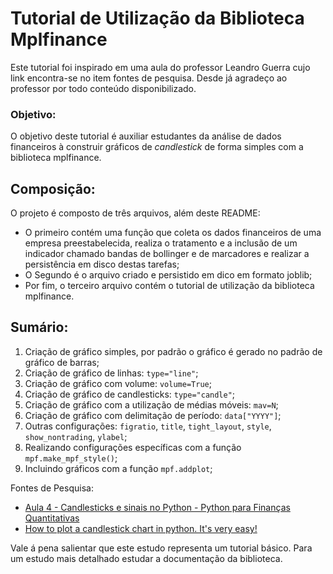 # **Tutorial de Utilização da Biblioteca Mplfinance**

Este tutorial foi inspirado em uma aula do professor Leandro Guerra cujo link encontra-se no item fontes de pesquisa. Desde já agradeço ao professor por todo conteúdo disponibilizado.

### **Objetivo:**
O objetivo deste tutorial é auxiliar estudantes da análise de dados financeiros à construir gráficos de *candlestick* de forma simples com a biblioteca mplfinance.

## **Composição:**
O projeto é composto de três arquivos, além deste README:
* O primeiro contém uma função que coleta os dados financeiros de uma empresa preestabelecida, realiza o tratamento e a inclusão de um indicador chamado bandas de bollinger e de marcadores e realizar a persistência em disco destas tarefas;
* O Segundo é o arquivo criado e persistido em dico em formato joblib;
* Por fim, o terceiro arquivo contém o tutorial de utilização da biblioteca mplfinance.

## **Sumário:**
1. Criação de gráfico simples, por padrão o gráfico é gerado no padrão de gráfico de barras;
2. Criação de gráfico de linhas: ```type="line"```;
3. Criação de gráfico com volume: ```volume=True```;
4. Criação de gráfico de candlesticks: ```type="candle"```;
5. Criação de gráfico com a utilização de médias móveis: ```mav=N```;
6. Criação de gráfico com delimitação de período: ```data["YYYY"]```;
7. Outras configurações: ```figratio```,  ```title```, ```tight_layout```, ```style```, ```show_nontrading```, ```ylabel```;
8. Realizando configurações específicas com a função ```mpf.make_mpf_style()```;
9. Incluindo gráficos com a função ```mpf.addplot```;
    
Fontes de Pesquisa:
* [Aula 4 - Candlesticks e sinais no Python - Python para Finanças Quantitativas](https://www.youtube.com/watch?v=PiS7WYe6q-w&t=1171s)
* [How to plot a candlestick chart in python. It's very easy!](https://www.youtube.com/watch?v=GcXgxfbcFrQ)

Vale á pena salientar que este estudo representa um tutorial básico. Para um estudo mais detalhado estudar a documentação da biblioteca.
